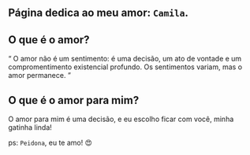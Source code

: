 ## Página dedica ao meu amor: `Camila`.

## O que é o amor?

<q>
O amor não é um sentimento: é uma decisão, um ato de vontade e um compromentimento existencial profundo. Os sentimentos variam, mas o amor permanece.
</q> 

## O que é o amor para mim?

O amor para mim é uma decisão, e eu escolho ficar com você, minha gatinha linda!

ps: `Peidona`, eu te amo! 😍
